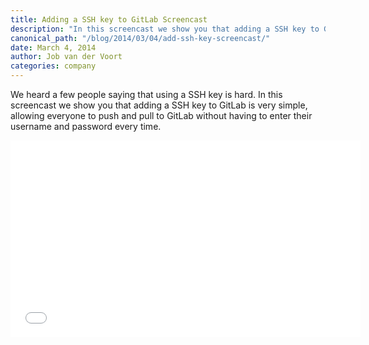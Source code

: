 ```yaml
---
title: Adding a SSH key to GitLab Screencast
description: "In this screencast we show you that adding a SSH key to GitLab is very simple, allowing everyone to push and pull to GitLab without your username and password every time."
canonical_path: "/blog/2014/03/04/add-ssh-key-screencast/"
date: March 4, 2014
author: Job van der Voort
categories: company
---
```

We heard a few people saying that using a SSH key is hard. In this screencast we show you that adding a SSH key to GitLab is very simple, allowing everyone to push and pull to GitLab without having to enter their username and password every time.

<iframe width="560" height="315" src="//www.youtube.com/embed/54mxyLo3Mqk" frameborder="0" allowfullscreen></iframe>
